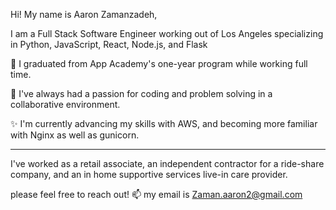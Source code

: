 Hi!
My name is Aaron Zamanzadeh, 

I am a Full Stack Software Engineer working out of Los Angeles specializing in Python, JavaScript, React, Node.js, and Flask

🤔 I graduated from App Academy's one-year program while working full time.

👯 I've always had a passion for coding and problem solving in a collaborative environment.

✨ I'm currently advancing my skills with AWS, and becoming more familiar with Nginx as well as gunicorn.

_____________________________________________________________________

I've worked as a retail associate, an independent contractor for a ride-share company, and an in home supportive services live-in care provider.

please feel free to reach out!
 📫 my email is Zaman.aaron2@gmail.com
<!--
**Adzamanz/Adzamanz** is a ✨ _special_ ✨ repository because its `README.md` (this file) appears on your GitHub profile.

Here are some ideas to get you started:

- 🔭 I’m currently working on ...
- 🌱 I’m currently learning ...
- 👯 I’m looking to collaborate on ...
-  I’m looking for help with ...
- 💬 Ask me about ...
- 📫 How to reach me: ...
- 😄 Pronouns: ...
- ⚡ Fun fact: ...
-->
